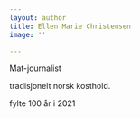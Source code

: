 ```yaml
---
layout: author
title: Ellen Marie Christensen
image: ''

---
```

Mat-journalist

tradisjonelt norsk kosthold. 

fylte 100 år i 2021